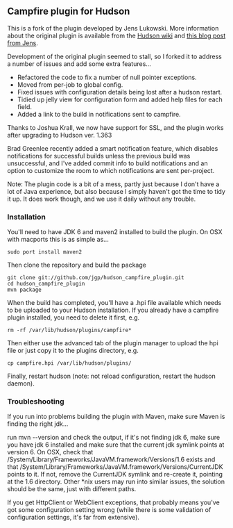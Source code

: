 ## Campfire plugin for Hudson

This is a fork of the plugin developed by Jens Lukowski. More information about
the original plugin is available from the [Hudson
wiki](http://wiki.hudson-ci.org/display/HUDSON/Campfire+Plugin) and [this blog
post from
Jens](http://schneide.wordpress.com/2009/10/26/a-campfire-plugin-for-hudson/).

Development of the original plugin seemed to stall, so I forked it to address a
number of issues and add some extra features...

* Refactored the code to fix a number of null pointer exceptions.
* Moved from per-job to global config.
* Fixed issues with configuration details being lost after a hudson restart.
* Tidied up jelly view for configuration form and added help files for each 
  field.
* Added a link to the build in notifications sent to campfire.

Thanks to Joshua Krall, we now have support for SSL, and the plugin works after
upgrading to Hudson ver. 1.363

Brad Greenlee recently added a smart notification feature, which disables
notifications for successful builds unless the previous build was unsuccessful,
and I've added commit info to build notifications and an option to customize the
room to which notifications are sent per-project.

Note: The plugin code is a bit of a mess, partly just because I don't have a 
lot of Java experience, but also because I simply haven't got the time to tidy
it up. It does work though, and we use it daily without any trouble.

### Installation 

You'll need to have JDK 6 and maven2 installed to build the plugin. On OSX with
macports this is as simple as...

    sudo port install maven2

Then clone the repository and build the package

    git clone git://github.com/jgp/hudson_campfire_plugin.git 
    cd hudson_campfire_plugin 
    mvn package

When the build has completed, you'll have a .hpi file available which needs to
be uploaded to your Hudson installation. If you already have a campfire plugin
installed, you need to delete it first, e.g.

    rm -rf /var/lib/hudson/plugins/campfire*

Then either use the advanced tab of the plugin manager to upload the hpi file or
just copy it to the plugins directory, e.g. 

    cp campfire.hpi /var/lib/hudson/plugins/

Finally, restart hudson (note: not reload configuration, restart the hudson
daemon).

### Troubleshooting

If you run into problems building the plugin with Maven, make sure Maven is
finding the right jdk...

run mvn --version and check the output, if it's not finding jdk 6, make sure you
have jdk 6 installed and make sure that the current jdk symlink points at
version 6.  On OSX, check that
/System/Library/Frameworks/JavaVM.framework/Versions/1.6 exists and that
/System/Library/Frameworks/JavaVM.framework/Versions/CurrentJDK points to it.
If not, remove the CurrentJDK symlink and re-create it, pointing at the 1.6
directory. Other *nix users may run into similar issues, the solution should be
the same, just with different paths.

If you get HttpClient or WebClient exceptions, that probably means you've got
some configuration setting wrong (while there is some validation of
configuration settings, it's far from extensive).
